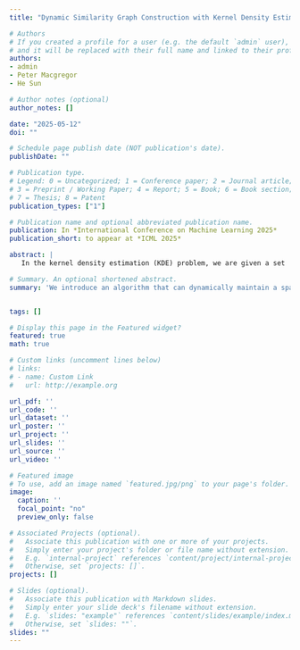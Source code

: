 ```yaml
---
title: "Dynamic Similarity Graph Construction with Kernel Density Estimation"

# Authors
# If you created a profile for a user (e.g. the default `admin` user), write the username (folder name) here
# and it will be replaced with their full name and linked to their profile.
authors:
- admin
- Peter Macgregor
- He Sun

# Author notes (optional)
author_notes: []

date: "2025-05-12"
doi: ""

# Schedule page publish date (NOT publication's date).
publishDate: ""

# Publication type.
# Legend: 0 = Uncategorized; 1 = Conference paper; 2 = Journal article;
# 3 = Preprint / Working Paper; 4 = Report; 5 = Book; 6 = Book section;
# 7 = Thesis; 8 = Patent
publication_types: ["1"]

# Publication name and optional abbreviated publication name.
publication: In *International Conference on Machine Learning 2025*
publication_short: to appear at *ICML 2025*

abstract: |
   In the kernel density estimation (KDE) problem, we are given a set  $X$ of data points in $\mathbb{R}^d$, a kernel function $k: \mathbb{R}^d \times \mathbb{R}^d \rightarrow \mathbb{R}$, and a query point $\mathbf{q} \in \mathbb{R}^d$, and the objective is to quickly output an estimate of $\sum_{\mathbf{x} \in X} k(\mathbf{q}, \mathbf{x})$. In this paper, we consider KDE in the dynamic setting, and introduce a data structure that efficiently maintains the estimates for a set of query points as data points are added to $X$ over time. Based on this, we design a dynamic data structure that maintains a sparse approximation of the fully connected similarity graph on $X$, and develop a fast dynamic spectral clustering algorithm. We further evaluate the effectiveness of our algorithms on both synthetic and real-world datasets.

# Summary. An optional shortened abstract.
summary: 'We introduce an algorithm that can dynamically maintain a sparse cluster-preserving approximation of a dense kernel/similarity graph. A key building block for this algorithm is a dynamic kernel density estimation algorithm'


tags: []

# Display this page in the Featured widget?
featured: true
math: true

# Custom links (uncomment lines below)
# links:
# - name: Custom Link
#   url: http://example.org

url_pdf: ''
url_code: ''
url_dataset: ''
url_poster: ''
url_project: ''
url_slides: ''
url_source: ''
url_video: ''

# Featured image
# To use, add an image named `featured.jpg/png` to your page's folder.
image:
  caption: ''
  focal_point: "no"
  preview_only: false

# Associated Projects (optional).
#   Associate this publication with one or more of your projects.
#   Simply enter your project's folder or file name without extension.
#   E.g. `internal-project` references `content/project/internal-project/index.md`.
#   Otherwise, set `projects: []`.
projects: []

# Slides (optional).
#   Associate this publication with Markdown slides.
#   Simply enter your slide deck's filename without extension.
#   E.g. `slides: "example"` references `content/slides/example/index.md`.
#   Otherwise, set `slides: ""`.
slides: ""
---
```

